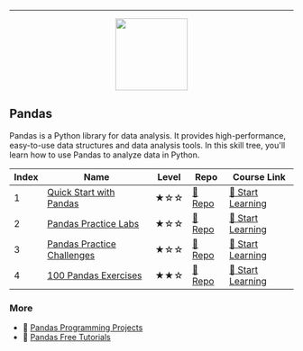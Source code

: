 
---

<div align="center">
<img width="128px" src="https://file.labex.io/path/qhqKKAjZr3K5.png">
</div>

## Pandas

Pandas is a Python library for data analysis. It provides high-performance, easy-to-use data structures and data analysis tools. In this skill tree, you'll learn how to use Pandas to analyze data in Python.

|   Index | Name                                                      | Level   | Repo                                                               | Course Link                                                             |
|---------|-----------------------------------------------------------|---------|--------------------------------------------------------------------|-------------------------------------------------------------------------|
|       1 | [Quick Start with Pandas](#quick-start-with-pandas)       | ★☆☆     | [🔗 Repo](https://github.com/labex-labs/quick-start-with-pandas)    | [🚀 Start Learning](https://labex.io/courses/quick-start-with-pandas)    |
|       2 | [Pandas Practice Labs](#pandas-practice-labs)             | ★☆☆     | [🔗 Repo](https://github.com/labex-labs/pandas-practice-labs)       | [🚀 Start Learning](https://labex.io/courses/pandas-practice-labs)       |
|       3 | [Pandas Practice Challenges](#pandas-practice-challenges) | ★☆☆     | [🔗 Repo](https://github.com/labex-labs/pandas-practice-challenges) | [🚀 Start Learning](https://labex.io/courses/pandas-practice-challenges) |
|       4 | [100 Pandas Exercises](#100-pandas-exercises)             | ★★☆     | [🔗 Repo](https://github.com/labex-labs/100-pandas-exercises)       | [🚀 Start Learning](https://labex.io/courses/100-pandas-exercises)       |

### More

- 🔗 [Pandas Programming Projects](https://github.com/labex-labs/awesome-programming-projects?tab=readme-ov-file#pandas)
- 🔗 [Pandas Free Tutorials](https://github.com/labex-labs/pandas-free-tutorials)

